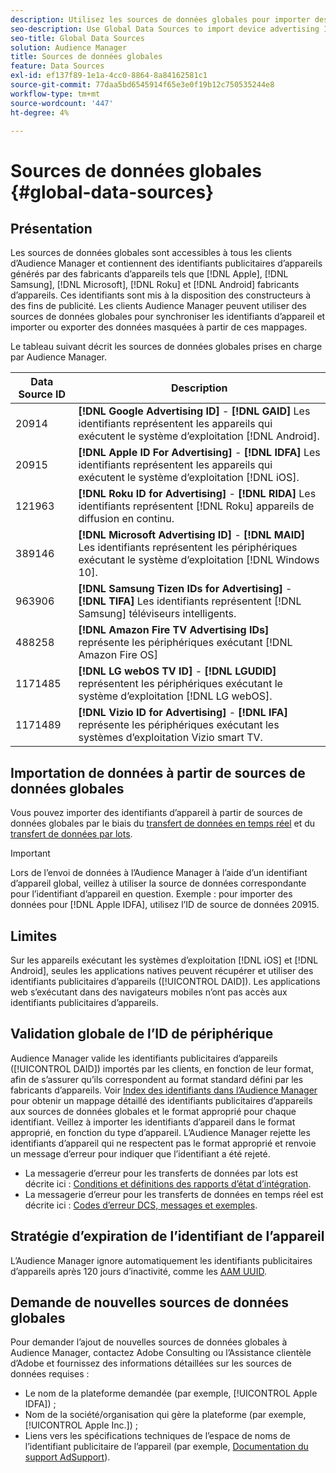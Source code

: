```yaml
---
description: Utilisez les sources de données globales pour importer des identifiants publicitaires d’appareils.
seo-description: Use Global Data Sources to import device advertising IDs.
seo-title: Global Data Sources
solution: Audience Manager
title: Sources de données globales
feature: Data Sources
exl-id: ef137f89-1e1a-4cc0-8864-8a84162581c1
source-git-commit: 77daa5bd6545914f65e3e0f19b12c750535244e8
workflow-type: tm+mt
source-wordcount: '447'
ht-degree: 4%

---
```


# Sources de données globales {#global-data-sources}

## Présentation

Les sources de données globales sont accessibles à tous les clients d’Audience Manager et contiennent des identifiants publicitaires d’appareils générés par des fabricants d’appareils tels que [!DNL Apple], [!DNL Samsung], [!DNL Microsoft], [!DNL Roku] et [!DNL Android] fabricants d’appareils. Ces identifiants sont mis à la disposition des constructeurs à des fins de publicité. Les clients Audience Manager peuvent utiliser des sources de données globales pour synchroniser les identifiants d’appareil et importer ou exporter des données masquées à partir de ces mappages.

Le tableau suivant décrit les sources de données globales prises en charge par Audience Manager.

| Data Source ID | Description |
|---|---|
| 20914 | **[!DNL Google Advertising ID]** - **[!DNL GAID]** Les identifiants représentent les appareils qui exécutent le système d’exploitation [!DNL Android]. |
| 20915 | **[!DNL Apple ID For Advertising]** - **[!DNL IDFA]** Les identifiants représentent les appareils qui exécutent le système d’exploitation [!DNL iOS]. |
| 121963 | **[!DNL Roku ID for Advertising]** - **[!DNL RIDA]** Les identifiants représentent [!DNL Roku] appareils de diffusion en continu. |
| 389146 | **[!DNL Microsoft Advertising ID]** - **[!DNL MAID]** Les identifiants représentent les périphériques exécutant le système d’exploitation [!DNL Windows 10]. |
| 963906 | **[!DNL Samsung Tizen IDs for Advertising]** - **[!DNL TIFA]** Les identifiants représentent [!DNL Samsung] téléviseurs intelligents. |
| 488258 | **[!DNL Amazon Fire TV Advertising IDs]** représente les périphériques exécutant [!DNL Amazon Fire OS] |
| 1171485 | **[!DNL LG webOS TV ID]** - **[!DNL LGUDID]** représentent les périphériques exécutant le système d’exploitation [!DNL LG webOS]. |
| 1171489 | **[!DNL Vizio ID for Advertising]** - **[!DNL IFA]** représente les périphériques exécutant les systèmes d’exploitation Vizio smart TV. |

## Importation de données à partir de sources de données globales

Vous pouvez importer des identifiants d’appareil à partir de sources de données globales par le biais du [transfert de données en temps réel](../integration/sending-audience-data/real-time-data-integration/real-time-data-transfer.md) et du [ transfert de données par lots](../integration/sending-audience-data/batch-data-transfer-explained/batch-data-transfer-explained.md).

>[!IMPORTANT]
>
>Lors de l’envoi de données à l’Audience Manager à l’aide d’un identifiant d’appareil global, veillez à utiliser la source de données correspondante pour l’identifiant d’appareil en question. Exemple : pour importer des données pour [!DNL Apple IDFA], utilisez l’ID de source de données 20915.

## Limites

Sur les appareils exécutant les systèmes d’exploitation [!DNL iOS] et [!DNL Android], seules les applications natives peuvent récupérer et utiliser des identifiants publicitaires d’appareils ([!UICONTROL DAID]). Les applications web s’exécutant dans des navigateurs mobiles n’ont pas accès aux identifiants publicitaires d’appareils.

## Validation globale de l’ID de périphérique

Audience Manager valide les identifiants publicitaires d’appareils ([!UICONTROL DAID]) importés par les clients, en fonction de leur format, afin de s’assurer qu’ils correspondent au format standard défini par les fabricants d’appareils. Voir [Index des identifiants dans l’Audience Manager](../reference/ids-in-aam.md) pour obtenir un mappage détaillé des identifiants publicitaires d’appareils aux sources de données globales et le format approprié pour chaque identifiant. Veillez à importer les identifiants d’appareil dans le format approprié, en fonction du type d’appareil. L’Audience Manager rejette les identifiants d’appareil qui ne respectent pas le format approprié et renvoie un message d’erreur pour indiquer que l’identifiant a été rejeté.

* La messagerie d’erreur pour les transferts de données par lots est décrite ici : [Conditions et définitions des rapports d’état d’intégration](../reporting/onboarding-status-report.md#report-terms-conditions).
* La messagerie d’erreur pour les transferts de données en temps réel est décrite ici : [Codes d’erreur DCS, messages et exemples](../api/dcs-intro/dcs-api-reference/dcs-error-codes.md).

## Stratégie d’expiration de l’identifiant de l’appareil

L’Audience Manager ignore automatiquement les identifiants publicitaires d’appareils après 120 jours d’inactivité, comme les [AAM UUID](../faq/faq-privacy.md).

## Demande de nouvelles sources de données globales

Pour demander l’ajout de nouvelles sources de données globales à Audience Manager, contactez Adobe Consulting ou l’Assistance clientèle d’Adobe et fournissez des informations détaillées sur les sources de données requises :

* Le nom de la plateforme demandée (par exemple, [!UICONTROL Apple IDFA]) ;
* Nom de la société/organisation qui gère la plateforme (par exemple, [!UICONTROL Apple Inc.]) ;
* Liens vers les spécifications techniques de l’espace de noms de l’identifiant publicitaire de l’appareil (par exemple, [Documentation du support AdSupport](https://developer.apple.com/documentation/adsupport)).
